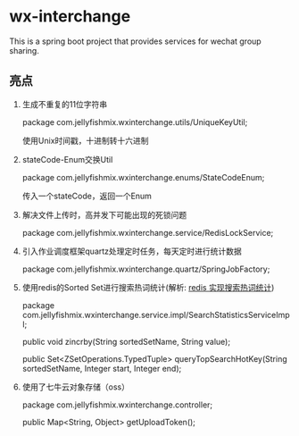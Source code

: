 # wx-interchange
This is a spring boot project that provides services for wechat group sharing.

## 亮点

1. 生成不重复的11位字符串

    package com.jellyfishmix.wxinterchange.utils/UniqueKeyUtil;

    使用Unix时间戳，十进制转十六进制
    
2. stateCode-Enum交换Util

    package com.jellyfishmix.wxinterchange.enums/StateCodeEnum;
    
    传入一个stateCode，返回一个Enum

3. 解决文件上传时，高并发下可能出现的死锁问题

    package com.jellyfishmix.wxinterchange.service/RedisLockService;

4. 引入作业调度框架quartz处理定时任务，每天定时进行统计数据

    package com.jellyfishmix.wxinterchange.quartz/SpringJobFactory;
    
5. 使用redis的Sorted Set进行搜索热词统计(解析: [redis 实现搜索热词统计](https://juejin.im/post/5ed736dce51d45784f800dda))
    
    package com.jellyfishmix.wxinterchange.service.impl/SearchStatisticsServiceImpl;
    
    public void zincrby(String sortedSetName, String value);
    
    public Set<ZSetOperations.TypedTuple<String>> queryTopSearchHotKey(String sortedSetName, Integer start, Integer end);

6. 使用了七牛云对象存储（oss）

    package com.jellyfishmix.wxinterchange.controller;
    
    public Map<String, Object> getUploadToken();
